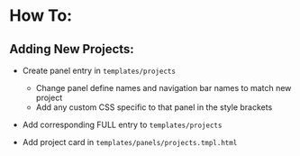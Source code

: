 # How To:

## Adding New Projects:
- Create panel entry in `templates/projects`
    - Change panel define names and navigation bar names to match new project
    - Add any custom CSS specific to that panel in the style brackets

- Add corresponding FULL entry to `templates/projects`
- Add project card in `templates/panels/projects.tmpl.html`